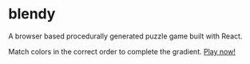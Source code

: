# blendy
A browser based procedurally generated puzzle game built with React.

Match colors in the correct order to complete the gradient. [Play now!](http://45.33.10.115)
